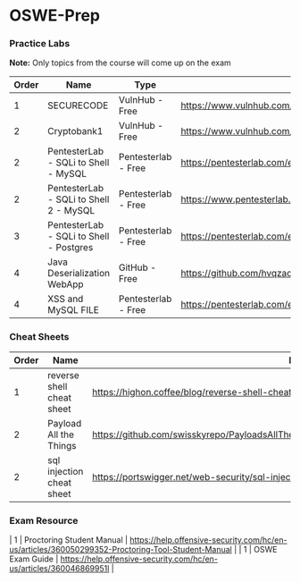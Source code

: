 # OSWE-Prep


### Practice Labs

**Note:** Only topics from the course will come up on the exam

| Order | Name | Type | Link |
|--- | ----- | ----- | --- |
| 1 | SECURECODE | VulnHub - Free | https://www.vulnhub.com/entry/securecode-1,651/ |
| 2 | Cryptobank1 | VulnHub - Free | https://www.vulnhub.com/entry/cryptobank-1,467/ |
| 2 | PentesterLab - SQLi to Shell - MySQL | Pentesterlab - Free | https://pentesterlab.com/exercises/from_sqli_to_shell/course |
| 2 | PentesterLab - SQLi to Shell 2 - MySQL | Pentesterlab - Free  | https://www.pentesterlab.com/exercises/from_sqli_to_shell_II/course |
| 3 | PentesterLab - SQLi to Shell - Postgres | Pentesterlab - Free  | https://pentesterlab.com/exercises/from_sqli_to_shell_pg_edition/course |
| 4 | Java Deserialization WebApp | GitHub - Free | https://github.com/hvqzao/java-deserialize-webapp |
| 4 | XSS and MySQL FILE | Pentesterlab - Free | https://pentesterlab.com/exercises/xss_and_mysql_file/course |

### Cheat Sheets

| Order | Name |  Link |
|--- | ----- | ----- |
| 1 | reverse shell cheat sheet | https://highon.coffee/blog/reverse-shell-cheat-sheet/ |
| 2 | Payload All the Things | https://github.com/swisskyrepo/PayloadsAllTheThings/tree/master/Upload%20Insecure%20Files |
| 2 | sql injection cheat sheet | https://portswigger.net/web-security/sql-injection/cheat-sheet |


### Exam Resource 
| 1 | Proctoring Student Manual | https://help.offensive-security.com/hc/en-us/articles/360050299352-Proctoring-Tool-Student-Manual |
| 1 | OSWE Exam Guide | https://help.offensive-security.com/hc/en-us/articles/360046869951l |



